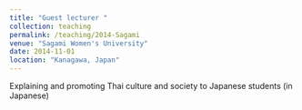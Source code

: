 ```yaml
---
title: "Guest lecturer "
collection: teaching
permalink: /teaching/2014-Sagami
venue: "Sagami Women's University"
date: 2014-11-01
location: "Kanagawa, Japan"
---
```


Explaining and promoting Thai culture and society to Japanese students (in Japanese)

